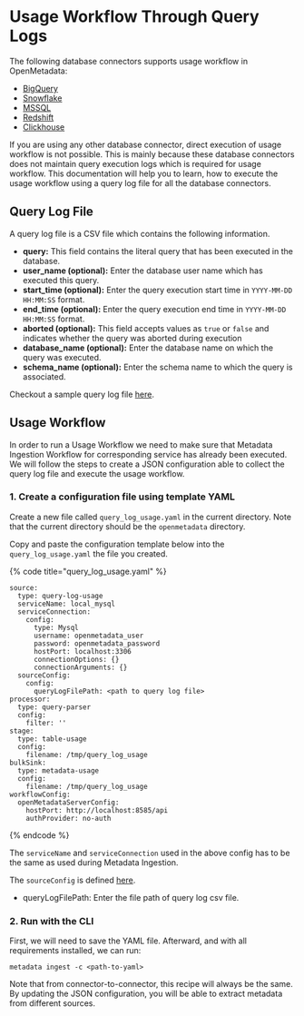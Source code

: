 # Usage Workflow Through Query Logs

The following database connectors supports usage workflow in OpenMetadata:

* [BigQuery](../docs/integrations/connectors/bigquery/)
* [Snowflake](../docs/integrations/connectors/snowflake/)
* [MSSQL](../integrations/connectors/mssql-1/)
* [Redshift](../docs/integrations/connectors/redshift/)
* [Clickhouse](../docs/data-lineage/broken-reference/)

If you are using any other database connector, direct execution of usage workflow is not possible. This is mainly because these database connectors does not maintain query execution logs which is required for usage workflow. This documentation will help you to learn, how to execute the usage workflow using a query log file for all the database connectors.

## Query Log File

A query log file is a CSV file which contains the following information.

* **query:** This field contains the literal query that has been executed in the database.&#x20;
* **user\_name (optional):** Enter the database user name which has executed this query.&#x20;
* **start\_time (optional):** Enter the query execution start time in `YYYY-MM-DD HH:MM:SS` format.
* **end\_time (optional):** Enter the query execution end time in `YYYY-MM-DD HH:MM:SS` format.
* **aborted (optional):** This field accepts values as `true` or `false` and indicates whether the query was aborted during execution
* **database\_name (optional):** Enter the database name on which the query was executed.
* **schema\_name (optional):** Enter the schema name to which the query is associated.

Checkout a sample query log file [here](https://github.com/open-metadata/OpenMetadata/blob/main/ingestion/examples/sample\_data/glue/query\_log.csv).

## Usage Workflow

In order to run a Usage Workflow we need to make sure that Metadata Ingestion Workflow for corresponding service has already been executed. We will follow the steps to create a JSON configuration able to collect the query log file and execute the usage workflow.

### 1. Create a configuration file using template YAML

Create a new file called  `query_log_usage.yaml` in the current directory. Note that the current directory should be the `openmetadata` directory.

Copy and paste the configuration template below into the `query_log_usage.yaml` the file you created.

{% code title="query_log_usage.yaml" %}
```
source:
  type: query-log-usage
  serviceName: local_mysql
  serviceConnection:
    config:
      type: Mysql
      username: openmetadata_user
      password: openmetadata_password
      hostPort: localhost:3306
      connectionOptions: {}
      connectionArguments: {}
  sourceConfig:
    config:
      queryLogFilePath: <path to query log file>
processor:
  type: query-parser
  config:
    filter: ''
stage:
  type: table-usage
  config:
    filename: /tmp/query_log_usage
bulkSink:
  type: metadata-usage
  config:
    filename: /tmp/query_log_usage
workflowConfig:
  openMetadataServerConfig:
    hostPort: http://localhost:8585/api
    authProvider: no-auth
```
{% endcode %}

The `serviceName` and `serviceConnection` used in the above config has to be the same as used during Metadata Ingestion.

The `sourceConfig` is defined [here](https://github.com/open-metadata/OpenMetadata/blob/main/catalog-rest-service/src/main/resources/json/schema/metadataIngestion/databaseServiceQueryUsagePipeline.json).

* queryLogFilePath: Enter the file path of query log csv file.

### 2. Run with the CLI

First, we will need to save the YAML file. Afterward, and with all requirements installed, we can run:

```
metadata ingest -c <path-to-yaml>
```

Note that from connector-to-connector, this recipe will always be the same. By updating the JSON configuration, you will be able to extract metadata from different sources.
